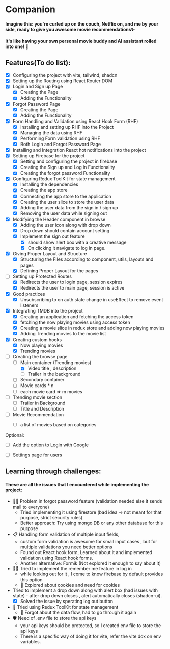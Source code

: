 # Companion
#### Imagine this: you're curled up on the couch, Netflix on, and me by your side, ready to give you awesome movie recommendations✨
#### It's like having your own personal movie buddy and AI assistant rolled into one! 🤯

## Features(To do list):
- [X] Configuring the project with vite, tailwind, shadcn
- [X] Setting up the Routing using React Router DOM
- [X] Login and Sign up Page
    - [X] Creating the Page
    - [X] Adding the Functionality
- [X] Forgot Password Page
    - [X] Creating the Page
    - [X] Adding the Functionality
- [X] Form Handling and Validation using React Hook Form (RHF)
    - [X] Installing and setting up RHF into the Project
    - [X] Managing the data using RHF
    - [X] Performing Form validation using RHF
    - [X] Both Login and Forgot Password Page
- [X] Installing and Integration React hot notifications into the project
- [X] Setting up Firebase for the project
    - [X] Setting and configuring the project in firebase
    - [X] Creating the Sign up and Log in Functionality
    - [X] Creating the forgot password Functionality
- [X] Configuring Redux ToolKit for state management
    - [X] Installing the dependencies
    - [X] Creating the app store
    - [X] Connecting the app store to the application
    - [X] Creating the user slice to store the user data
    - [X] Adding the user data from the sign in / sign up
    - [X] Removing the user data while signing out
- [X] Modifying the Header component in browse
    - [X] Adding the user icon along with drop down
    - [X] Drop down should contain account setting 
    - [X] Implement the sign out feature
        - [X] should show alert box with a creative message
        - [X] On clicking it navigate to log in page.
- [X] Giving Proper Layout and Structure
    - [X] Structuring the Files according to component, utils, layouts and pages
    - [X] Defining Proper Layout for the pages
- [ ] Setting up Protected Routes 
    - [X] Redirects the user to login page, session expires
    - [X] Redirects the user to main page, session is active
- [X] Good practices
    - [X] Unsubscribing to on auth state change in useEffect to remove event listeners
- [X] Integrating TMDB into the project
    - [X] Creating an application and fetching the access token
    - [X] fetching the now playing movies using access token
    - [X] Creating a movie slice in redux store and adding now playing movies
    - [X] Adding Trending movies to the movie list
- [X] Creating custom hooks
    - [X] Now playing movies
    - [X] Trending movies
- [ ] Creating the browse page
    - [ ] Main container (Trending movies)
        - [X] Video title , description
        - [ ] Trailer in the background
    - [ ] Secondary container
     - [ ] Movie cards * n
     - [ ] each movie card => m movies
- [ ] Trending movie section
    - [ ] Trailer in Background
    - [ ] Title and Description
- [ ] Movie Recommendation
    - [ ] a list of movies based on categories


Optional:
- [ ] Add the option to Login with Google
- [ ] Settings page for users


## Learning through challenges:

#### These are all the issues that I encountered while implementing the project:
- 🤦‍♀️ Problem in forgot password feature (validation needed else it sends mail to everyone)
    - Tried implementing it using firestore (bad idea => not meant for that purpose, strict security rules)
    - Better approach: Try using mongo DB or any other database for this purpose
- 📋 Handling form validation of multiple input fields, 
    - custom form validation is awesome for small input cases , but for multiple validations you need better options
    - Found out React hook form, Learned about it and implemented validation using React hook forms.
    - Another alternative: Formik (Not explored it enough to say about it)
- 🤝🏻 Tried to implement the remember me feature in log in 
    - while looking out for it , I come to know firebase by default provides this option
    - 🍪 Explored about cookies and need for cookies
- Tried to implement a drop down along with alert box (had issues with state) - after drop down closes , alert automatically closes (shadcn-ui).
    - [X] Solved the issue by sperating log out button
- 🛒 Tried using Redux ToolKit for state management 
    - 📌 Forgot about the data flow, had to go through it again
- 🛡️ Need of .env file to store the api keys
    - your api keys should be protected, so I created env file to store the api keys
    - There is a specific way of doing it for vite, refer the vite dox on env variables.
